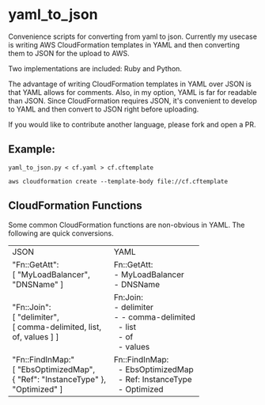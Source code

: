 # yaml_to_json
Convenience scripts for converting from yaml to json.
Currently my usecase is writing AWS CloudFormation templates in YAML
and then converting them to JSON for the upload to AWS.

Two implementations are included: Ruby and Python.

The advantage of writing CloudFormation templates in YAML over JSON is that
YAML allows for comments. Also, in my option, YAML is far for readable than
JSON. Since CloudFormation requires JSON, it's convenient to develop to YAML
and then convert to JSON right before uploading.

If you would like to contribute another language, please fork and open a PR.

## Example:
`yaml_to_json.py < cf.yaml > cf.cftemplate`

`aws cloudformation create --template-body file://cf.cftemplate`

## CloudFormation Functions
Some common CloudFormation functions are non-obvious in YAML. 
The following are quick conversions.

<table>
<tr>
<td>JSON </td>
<td>YAML </td>
</tr>
<tr>
<td>
"Fn::GetAtt":<br>
  [ "MyLoadBalancer",<br>
    "DNSName" ]
</td>
<td>
Fn::GetAtt:<br>
- MyLoadBalancer<br>
- DNSName
</td>
</tr>
<tr>
<td>
"Fn::Join":<br>
  [ "delimiter",<br>
    [ comma-delimited, list, <br>
      of, values ] ]
</td>
<td>
Fn:Join:<br>
- delimiter<br>
- - comma-delimited<br>
&nbsp; - list<br>
&nbsp; - of<br>
&nbsp; - values
</td>
</tr>
<tr>
<td>
"Fn::FindInMap:"<br>
  [ "EbsOptimizedMap",<br>
    { "Ref": "InstanceType" },<br>
    "Optimized" ]
</td>
<td>
Fn::FindInMap:<br>
&nbsp; - EbsOptimizedMap<br>
&nbsp; - Ref: InstanceType<br>
&nbsp; - Optimized
</td>
</tr>
</table>
